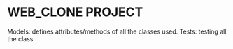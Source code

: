 # WEB_CLONE PROJECT

 Models: defines attributes/methods of all the classes used.
 Tests: testing all the class 